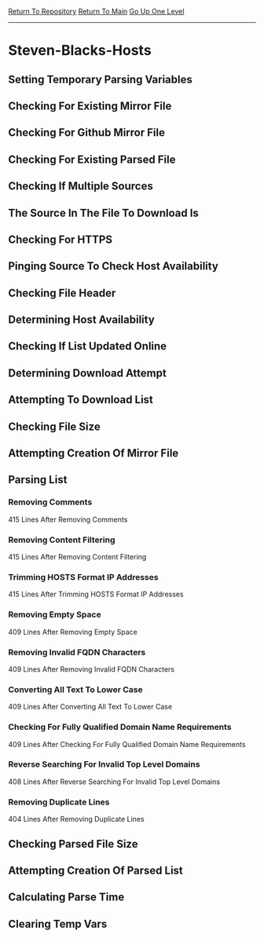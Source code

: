 [Return To Repository](https://github.com/deathbybandaid/piholeparser/)
[Return To Main](https://github.com/deathbybandaid/piholeparser/blob/master/RecentRunLogs/Mainlog.md)
[Go Up One Level](https://github.com/deathbybandaid/piholeparser/blob/master/RecentRunLogs/TopLevelScripts/30-Processing-Blacklists.md)
____________________________________
# Steven-Blacks-Hosts
## Setting Temporary Parsing Variables
## Checking For Existing Mirror File
## Checking For Github Mirror File
## Checking For Existing Parsed File
## Checking If Multiple Sources
## The Source In The File To Download Is
## Checking For HTTPS
## Pinging Source To Check Host Availability
## Checking File Header
## Determining Host Availability
## Checking If List Updated Online
## Determining Download Attempt
## Attempting To Download List
## Checking File Size
## Attempting Creation Of Mirror File
## Parsing List
### Removing Comments
415 Lines After Removing Comments
### Removing Content Filtering
415 Lines After Removing Content Filtering
### Trimming HOSTS Format IP Addresses
415 Lines After Trimming HOSTS Format IP Addresses
### Removing Empty Space
409 Lines After Removing Empty Space
### Removing Invalid FQDN Characters
409 Lines After Removing Invalid FQDN Characters
### Converting All Text To Lower Case
409 Lines After Converting All Text To Lower Case
### Checking For Fully Qualified Domain Name Requirements
409 Lines After Checking For Fully Qualified Domain Name Requirements
### Reverse Searching For Invalid Top Level Domains
408 Lines After Reverse Searching For Invalid Top Level Domains
### Removing Duplicate Lines
404 Lines After Removing Duplicate Lines
## Checking Parsed File Size
## Attempting Creation Of Parsed List
## Calculating Parse Time
## Clearing Temp Vars
